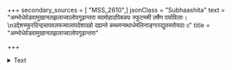 +++
secondary_sources = [ "MSS_2610",]
jsonClass = "Subhaashita"
text = "अम्भोधेर्वडवामुखानलझलाज्वालोपगूढान्तरा व्यामोहादपिबन्नपः स्फुटममी तर्षेण पर्याविलाः।  \nउद्देशस्फुरदिन्द्रचापवलयज्वालापदेशादहो दह्यन्ते कथमन्यथार्धमलिनाङ्गारद्युतस्तोयदाः॥"
title = "अम्भोधेर्वडवामुखानलझलाज्वालोपगूढान्तरा"

+++

<details><summary>Text</summary>

अम्भोधेर्वडवामुखानलझलाज्वालोपगूढान्तरा व्यामोहादपिबन्नपः स्फुटममी तर्षेण पर्याविलाः।  
उद्देशस्फुरदिन्द्रचापवलयज्वालापदेशादहो दह्यन्ते कथमन्यथार्धमलिनाङ्गारद्युतस्तोयदाः॥
</details>
